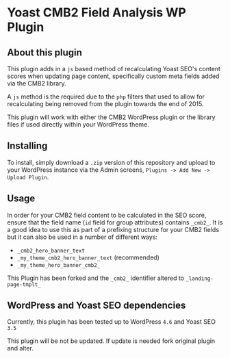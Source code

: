 # Yoast CMB2 Field Analysis WP Plugin

## About this plugin

This plugin adds in a `js` based method of recalculating Yoast SEO's content
scores when updating page content, specifically custom meta fields added via the
CMB2 library.

A `js` method is the required due to the `php` filters that used to allow for
recalculating being removed from the plugin towards the end of 2015.

This plugin will work with either the CMB2 WordPress plugin or the library files
if used directly within your WordPress theme.

## Installing

To install, simply download a `.zip` version of this repository and upload to
your WordPress instance via the Admin screens,
`Plugins -> Add New -> Upload Plugin`.

## Usage

In order for your CMB2 field content to be calculated in the SEO score, ensure
that the field name (`id` field for group attributes) contains `_cmb2_`.
It is a good idea to use this as part of a prefixing structure for your CMB2
fields but it can also be used in a number of different ways:

-   `_cmb2_hero_banner_text`
-   `_my_theme_cmb2_hero_banner_text` (recommended)
-   `_my_theme_hero_banner_cmb2_`

This Plugin has been forked and the `_cmb2_` identifier altered to `_landing-page-tmplt_`

## WordPress and Yoast SEO dependencies

Currently, this plugin has been tested up to WordPress
`4.6` and Yoast SEO `3.5`

This plugin will be not be updated. If update is needed fork original plugin and alter.
